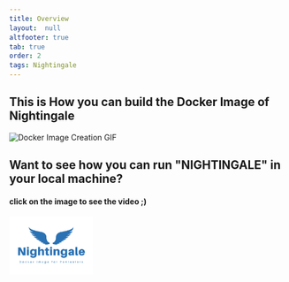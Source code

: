 ```yaml
---
title: Overview
layout:  null
altfooter: true
tab: true
order: 2
tags: Nightingale
---
```


## This is How you can build the Docker Image of Nightingale

![Docker Image Creation GIF](https://raw.githubusercontent.com/OWASP/www-project-nightingale/main/assets/images/Overview.gif)

## Want to see how you can run "NIGHTINGALE" in your local machine?

#### click on the image to see the video ;)

[<img src="assets\images\Nightingale.png" width="30%" height="30%">](https://www.youtube.com/watch?v=1GYlH4-vQAw&list=PLbytsNUpQrWHrvHQysGaAov_MZoaQirre "Watch Video of demo of NIGHTINGALE")
